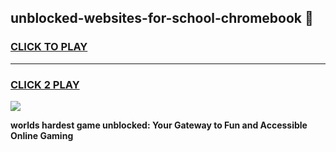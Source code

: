 
## unblocked-websites-for-school-chromebook 👋
<h3>
<a href="https://premium.freeplayer.one?title=unblocked-websites-for-school-chromebook&ref=14F">CLICK TO PLAY</a></h3>
<hr>

<h3>
<a href="https://premium.freeplayer.one?title=unblocked-websites-for-school-chromebook&ref=14F">CLICK 2 PLAY</a>
  
</h3>

<a href="https://premium.freeplayer.one?title=unblocked-websites-for-school-chromebook&ref=12F/"><img src="https://clearcache.store/games.png"></a>


**worlds hardest game unblocked: Your Gateway to Fun and Accessible Online Gaming**

